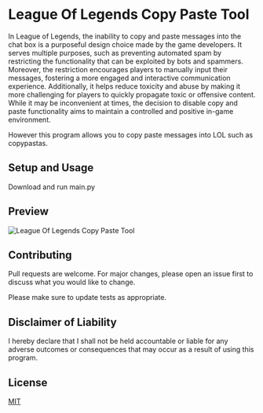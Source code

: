 # League Of Legends Copy Paste Tool
In League of Legends, the inability to copy and paste messages into the chat box is a purposeful design choice made by the game developers. It serves multiple purposes, such as preventing automated spam by restricting the functionality that can be exploited by bots and spammers. Moreover, the restriction encourages players to manually input their messages, fostering a more engaged and interactive communication experience. Additionally, it helps reduce toxicity and abuse by making it more challenging for players to quickly propagate toxic or offensive content. While it may be inconvenient at times, the decision to disable copy and paste functionality aims to maintain a controlled and positive in-game environment.

However this program allows you to copy paste messages into LOL such as copypastas.

## Setup and Usage

Download and run main.py

## Preview

![League Of Legends Copy Paste Tool](https://imgur.com/gallery/bNExWFV)

## Contributing

Pull requests are welcome. For major changes, please open an issue first to discuss what you would like to change.

Please make sure to update tests as appropriate.

## Disclaimer of Liability
I hereby declare that I shall not be held accountable or liable for any adverse outcomes or consequences that may occur as a result of using this program.

## License

[MIT](https://choosealicense.com/licenses/mit/)
